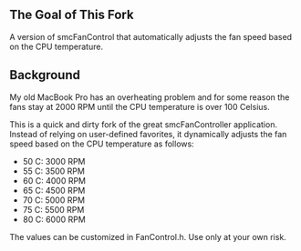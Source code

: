 ## The Goal of This Fork
A version of smcFanControl that automatically adjusts the fan speed based on the CPU temperature.

## Background
My old MacBook Pro has an overheating problem and for some reason the fans stay at 2000 RPM until the CPU temperature is over 100 Celsius. 

This is a quick and dirty fork of the great smcFanController application. Instead of relying on user-defined favorites, it dynamically adjusts the fan speed based on the CPU temperature as follows:

* 50 C: 3000 RPM
* 55 C: 3500 RPM
* 60 C: 4000 RPM
* 65 C: 4500 RPM
* 70 C: 5000 RPM
* 75 C: 5500 RPM
* 80 C: 6000 RPM

The values can be customized in FanControl.h. Use only at your own risk.

